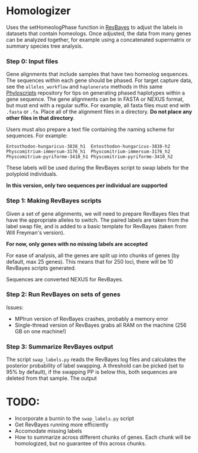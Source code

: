 # Homologizer

Uses the setHomeologPhase function in [RevBayes](revbayes.github.io) to adjust the labels in datasets that contain homeologs. Once adjusted, the data from many genes can be analyzed together, for example using a concatenated supermatrix or summary species tree analysis. 

### Step 0: Input files

Gene alignments that include samples that have two homeolog sequences. 
The sequences within each gene should be phased. 
For target capture data, see the `alleles_workflow` and `haplonerate` methods in this same [Phyloscripts](https://github.com/mossmatters/phyloscripts) repository for tips on generating phased haplotypes within a gene sequence. The gene alignments can be in FASTA or NEXUS format, but must end with a regular suffix. For example, all fasta files must end with `.fasta` or `.fa`. Place all of the alignment files in a directory. **Do not place any other files in that directory**.

Users must also prepare a text file containing the naming scheme for sequences. For example:

	Entosthodon-hungaricus-3838_h1	Entosthodon-hungaricus-3838-h2
	Physcomitrium-immersum-3176_h1	Physcomitrium-immersum-3176_h2
	Physcomitrium-pyriforme-3410_h1	Physcomitrium-pyriforme-3410_h2

These labels will be used during the RevBayes script to swap labels for the polyploid individuals.

**In this version, only two sequences per individual are supported**

### Step 1: Making RevBayes scripts

Given a set of gene alignments, we will need to prepare RevBayes files that have the appropriate alleles to switch. The paired labels are taken from the label swap file, and is added to a basic template for RevBayes (taken from Will Freyman's version).

**For now, only genes with no missing labels are accepted**

For ease of analysis, all the genes are split up into chunks of genes (by default, max 25 genes). This means that for 250 loci, there will be 10 RevBayes scripts generated.

Sequences are converted NEXUS for RevBayes.

### Step 2: Run RevBayes on sets of genes
   
Issues:

- MPIrun version of RevBayes crashes, probably a memory error
- Single-thread version of RevBayes grabs all RAM on the machine (256 GB on one machine!)

### Step 3: Summarize RevBayes output


The script `swap_labels.py` reads the RevBayes log files and calculates the posterior probability of label swapping. A threshold can be picked (set to 95% by default), if the swapping PP is below this, both sequences are deleted from that sample. The output 

# TODO:

- Incorporate a burnin to the `swap_labels.py` script
- Get RevBayes running more efficiently
- Accomodate missing labels
- How to summarize across different chunks of genes. Each chunk will be homologized, but no guarantee of this across chunks.